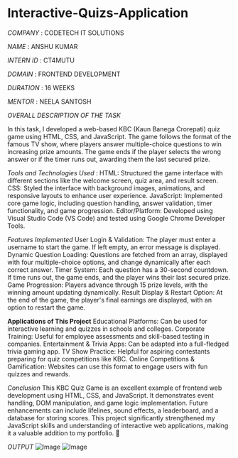 # Interactive-Quizs-Application

*COMPANY* : CODETECH IT SOLUTIONS

*NAME* : ANSHU KUMAR

*INTERN ID* : CT4MUTU

*DOMAIN* : FRONTEND DEVELOPMENT

*DURATION* : 16 WEEKS

*MENTOR* : NEELA SANTOSH

*OVERALL DESCRIPTION OF THE TASK*

In this task, I developed a web-based KBC (Kaun Banega Crorepati) quiz game using HTML, CSS, and JavaScript. The game follows the format of the famous TV show, where players answer multiple-choice questions to win increasing prize amounts. The game ends if the player selects the wrong answer or if the timer runs out, awarding them the last secured prize.

*Tools and Technologies Used* :
HTML: Structured the game interface with different sections like the welcome screen, quiz area, and result screen.
CSS: Styled the interface with background images, animations, and responsive layouts to enhance user experience.
JavaScript: Implemented core game logic, including question handling, answer validation, timer functionality, and game progression.
Editor/Platform: Developed using Visual Studio Code (VS Code) and tested using Google Chrome Developer Tools.

*Features Implemented*
User Login & Validation: The player must enter a username to start the game. If left empty, an error message is displayed.
Dynamic Question Loading: Questions are fetched from an array, displayed with four multiple-choice options, and change dynamically after each correct answer.
Timer System: Each question has a 30-second countdown. If time runs out, the game ends, and the player wins their last secured prize.
Game Progression: Players advance through 15 prize levels, with the winning amount updating dynamically.
Result Display & Restart Option: At the end of the game, the player's final earnings are displayed, with an option to restart the game.

**Applications of This Project**
Educational Platforms: Can be used for interactive learning and quizzes in schools and colleges.
Corporate Training: Useful for employee assessments and skill-based testing in companies.
Entertainment & Trivia Apps: Can be adapted into a full-fledged trivia gaming app.
TV Show Practice: Helpful for aspiring contestants preparing for quiz competitions like KBC.
Online Competitions & Gamification: Websites can use this format to engage users with fun quizzes and rewards.

*Conclusion*
This KBC Quiz Game is an excellent example of frontend web development using HTML, CSS, and JavaScript. It demonstrates event handling, DOM manipulation, and game logic implementation. Future enhancements can include lifelines, sound effects, a leaderboard, and a database for storing scores. This project significantly strengthened my JavaScript skills and understanding of interactive web applications, making it a valuable addition to my portfolio. 🚀

*OUTPUT*
![Image](https://github.com/user-attachments/assets/c3a1693c-7e57-4ca3-b5f1-edee4dbb4582)
![Image](https://github.com/user-attachments/assets/4efad202-cefa-4752-af53-2e15a1592d09)

